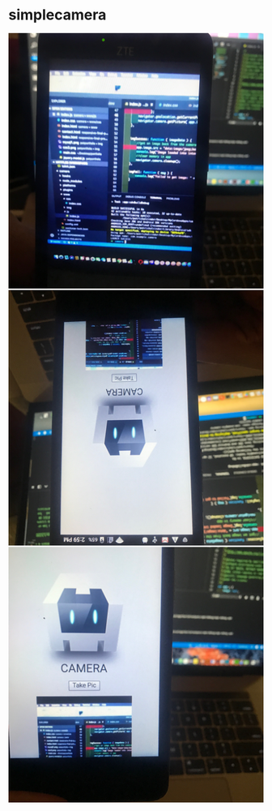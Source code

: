 # simplecamera
![](https://github.com/codystarnyc/simplecamera/blob/master/www/img/57168370_2668068456543851_7132461792566968320_n.jpg)
![](https://github.com/codystarnyc/simplecamera/blob/master/www/img/57350481_1018578965199550_4799396760940183552_n.jpg)
![](https://github.com/codystarnyc/simplecamera/blob/master/www/img/57303354_2370203736550052_8487310231112515584_n.jpg)
